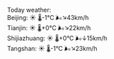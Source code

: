 Today weather:  
Beijing: ☀️ 🌡️-1°C 🌬️↘43km/h  
Tianjin: ☀️ 🌡️+0°C 🌬️↘22km/h  
Shijiazhuang: ☀️ 🌡️+0°C 🌬️↓15km/h  
Tangshan: ☀️ 🌡️-1°C 🌬️↘23km/h  
